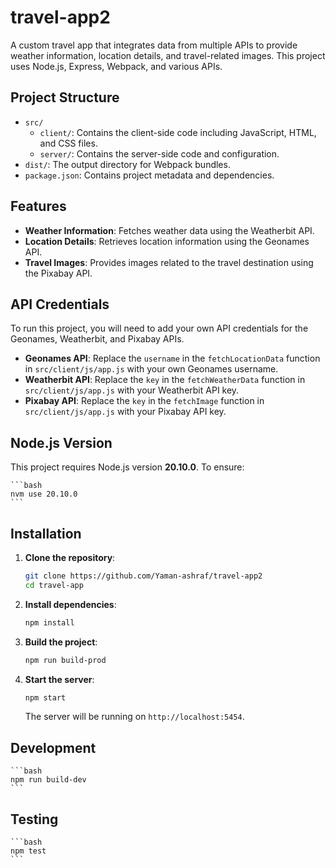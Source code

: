 # travel-app2

A custom travel app that integrates data from multiple APIs to provide weather information, location details, and travel-related images. This project uses Node.js, Express, Webpack, and various APIs.

## Project Structure

-   `src/`
    -   `client/`: Contains the client-side code including JavaScript, HTML, and CSS files.
    -   `server/`: Contains the server-side code and configuration.
-   `dist/`: The output directory for Webpack bundles.
-   `package.json`: Contains project metadata and dependencies.

## Features

-   **Weather Information**: Fetches weather data using the Weatherbit API.
-   **Location Details**: Retrieves location information using the Geonames API.
-   **Travel Images**: Provides images related to the travel destination using the Pixabay API.

## API Credentials

To run this project, you will need to add your own API credentials for the Geonames, Weatherbit, and Pixabay APIs.

-   **Geonames API**: Replace the `username` in the `fetchLocationData` function in `src/client/js/app.js` with your own Geonames username.
-   **Weatherbit API**: Replace the `key` in the `fetchWeatherData` function in `src/client/js/app.js` with your Weatherbit API key.
-   **Pixabay API**: Replace the `key` in the `fetchImage` function in `src/client/js/app.js` with your Pixabay API key.

## Node.js Version

This project requires Node.js version **20.10.0**.
To ensure:

    ```bash
    nvm use 20.10.0
    ```


## Installation

1. **Clone the repository**:

    ```bash
    git clone https://github.com/Yaman-ashraf/travel-app2
    cd travel-app
    ```

2. **Install dependencies**:

    ```bash
    npm install
    ```

3. **Build the project**:

    ```bash
    npm run build-prod
    ```

4. **Start the server**:

    ```bash
    npm start
    ```

    The server will be running on `http://localhost:5454`.

## Development

    ```bash
    npm run build-dev
    ```

## Testing

    ```bash
    npm test
    ```
````
